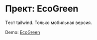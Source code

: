# Прект: EcoGreen

Tест tailwind. Только мобильная версия.

Demo: [EcoGreen](https://genjin145.github.io/test/eyeconweb)
